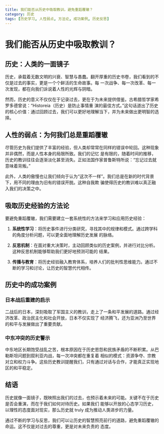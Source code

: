 ```yaml
---
title: 我们能否从历史中吸取教训，避免重蹈覆辙？
category: 历史
tags: [历史学习, 人性弱点, 方法论, 成功案例, 历史反思]
---
```

# 我们能否从历史中吸取教训？

## 历史：人类的一面镜子

历史，承载着无数文明的兴衰、智慧与愚蠢。翻开厚重的历史书卷，我们看到的不仅是过去的事实，更是一个个鲜活的生命故事。每
一次战争、每一次改革、每一次发现，都在向我们诉说着人性的光辉与阴暗。

然而，历史的意义不仅仅在于记录过去，更在于为未来提供借鉴。古希腊哲学家希罗多德曾说：“Historeia（历史）是防止事情重
演的最佳方式。”这句话道出了历史的核心价值：通过回顾过去，我们可以更好地理解当下，并为未来做出更明智的选择。

## 人性的弱点：为何我们总是重蹈覆辙

尽管历史为我们提供了丰富的经验，但人类却常常在同样的错误中轮回。这种现象并非偶然，而是人性本身的局限所致。我们的记忆
是有限的，随着时间的推移，历史的教训往往会逐渐淡化甚至消失。正如法国作家普鲁斯特所说：“忘记过去就意味着背叛。”

此外，人类的傲慢也让我们倾向于认为“这次不一样”。我们总是在新的时代背景下，用不同的理由为旧有的错误开脱。这种自我欺
骗使得历史的教训难以真正融入我们的决策之中。

## 吸取历史经验的方法论

要避免重蹈覆辙，我们需要建立一套系统性的方法来学习和应用历史经验：

1. **系统性学习**：将历史事件进行分类研究，寻找其中的规律和模式。通过跨学科的角度分析问题，可以更全面地理解历史发展
的脉络。

2. **反思机制**：在面对重大决策时，主动回顾类似的历史案例，并进行对比分析。这种反思机制能够帮助我们更好地预测可能的
结果。

3. **传播与教育**：将历史经验融入教育体系，培养人们的批判性思维能力。通过不断的学习和讨论，让历史的智慧代代相传。

## 历史中的成功案例

### 日本战后重建的启示
二战后的日本，深刻吸取了军国主义的教训，走上了一条和平发展的道路。通过经济改革、政治民主化和社会开放，日本不仅实现了
经济腾飞，还为亚洲乃至世界的和平与发展做出了重要贡献。

### 中东冲突的历史警示
中东地区长期饱受战乱之苦，根本原因在于历史恩怨和民族矛盾的不断积累。从巴勒斯坦问题到叙利亚内战，每一次冲突都在重复着
相似的模式：资源争夺、宗教对立和权力斗争。这些历史教训提醒我们，只有通过对话与合作，才能真正实现地区的和平稳定。

## 结语

历史就像一面镜子，既映照出我们的过去，也预示着未来的可能。关键不在于历史是否会重演，而在于我们如何对待历史。如果我们
能够以开放的心态学习历史，以理性的态度面对现实，那么历史就 truly 成为推动人类进步的力量。

通过不断的学习与反思，我们可以让历史的智慧照亮前行的道路，避免重蹈覆辙的命运。这不仅是对过去的尊重，更是对未来负责的
态度。